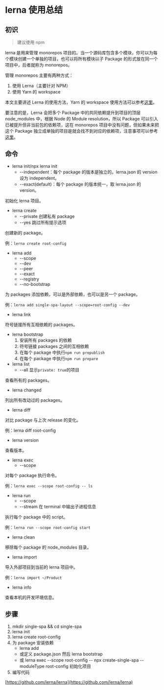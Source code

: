# lerna 使用总结

## 初识

> 建议使用 npm

lerna 是用来管理 monorepos 项目的。当一个源码库包含多个模块，你可以为每个模块创建一个单独的项目，也可以将所有模块以子 Package 的形式放在同一个项目中，后者就称为 monorepos。

管理 monorepos 主要有两种方式：

1. 使用 Lerna（主要针对 NPM）
1. 使用 Yarn 的 workspace

本文主要讲述 Lerna 的使用方法，Yarn 的 workspace 使用方法可以参考[这里](https://yarn.bootcss.com/docs/cli/workspace/)。

要注意的是，Lerna 会把多个 Package 中的共同依赖提升到项目的顶层 node_modules 中，根据 Node 的 Module resolution，所以 Package 可以引入已被提升但非当前包的依赖项，这在 monorepos 项目中没有问题，但如果未来把这个 Package 独立成单独的项目是就会找不到对应的依赖项，注意事项可以参考[这里](https://github.com/lerna/lerna/blob/master/doc/hoist.md)。

## 命令

- lerna init/npx lerna init
  - --independent：每个 package 的版本是独立的，lerna.json 的 version 设为 independent。
  - --exact(default)：每个 package 的版本统一，取 lerna.json 的 version。

初始化 lerna 项目。

- lerna create
  - --private 创建私有 package
  - --yes 跳过所有提示选项

创建新的 package。

例：`lerna create root-config`

- lerna add
  - --scope
  - --dev
  - --peer
  - --exact
  - --registry
  - --no-bootstrap

为 packages 添加依赖，可以是外部依赖，也可以是另一个 package。

例：`lerna add single-spa-layout --scope=root-config --dev`

- lerna link

符号链接所有互相依赖的 packages。

- lerna bootstrap
  1.  安装所有 packages 的依赖
  1.  符号链接 packages 之间的互相依赖
  1.  在每个 package 中执行`npm run prepublish`
  1.  在每个 package 中执行`npm run prepare`
- lerna list
  - --all 显示`private: true`的项目

查看所有的 packages。

- lerna changed

列出所有改动过的 packages。

- lerna diff

对比 package 与上次 release 的变化。

例：lerna diff root-config

- lerna version

查看版本。

- lerna exec
  - --scope

对每个 package 执行命令。

例：`lerna exec --scope root-config -- ls`

- lerna run
  - --scope
  - --stream 在 terminal 中输出子进程信息

执行每个 package 中的 script。

例：`lerna run --scope root-config start`

- lerna clean

移除每个 package 的 node_modules 目录。

- lerna import

导入外部项目到当前的 lerna 项目中。

例：`lerna import ~/Product`

- lerna info

查看本机的开发环境信息。

## 步骤

1. mkdir single-spa && cd single-spa
1. lerna init
1. lerna create root-config
1. 为 package 安装依赖
   - lerna add
   - 或定义 package.json 然后 lerna bootstrap
   - 或 lerna exec --scope root-config -- npx create-single-spa --moduleType root-config 初始化项目
1. 编写代码

[https://github.com/lerna/lerna](https://github.com/lerna/lerna)
